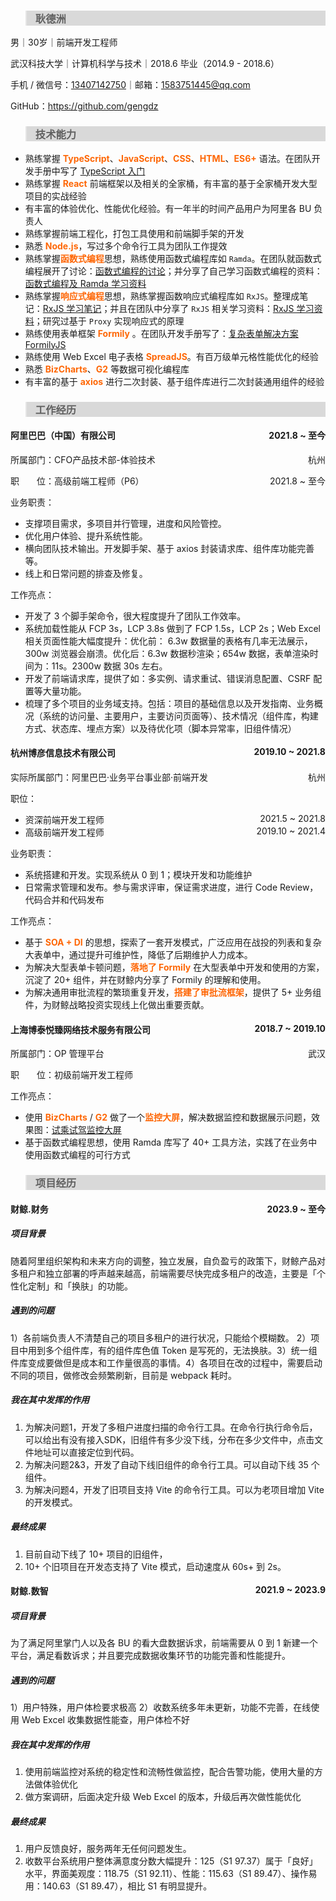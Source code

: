 > ### 耿德洲

男｜30岁｜前端开发工程师

武汉科技大学｜计算机科学与技术｜2018.6 毕业（2014.9 - 2018.6）

手机 / 微信号：<a href="tel:13407142750">13407142750</a>｜邮箱：<a href="mailto:1583751445@qq.com">1583751445@qq.com</a>

GitHub：<a href="https://github.com/gengdz" title="耿德洲的 GitHub 账号" target="_blank">https://github.com/gengdz</a>

> ### 技术能力

* 熟练掌握 **TypeScript**、**JavaScript**、**CSS**、**HTML**、**ES6+** 语法。在团队开发手册中写了 [TypeScript 入门](https://github.com/gengdz/learning-notes/blob/master/src/TypeScript/TypeScript%E5%85%A5%E9%97%A8.md)
* 熟练掌握 **React** 前端框架以及相关的全家桶，有丰富的基于全家桶开发大型项目的实战经验
* 有丰富的体验优化、性能优化经验。有一年半的时间产品用户为阿里各 BU 负责人
* 熟练掌握前端工程化，打包工具使用和前端脚手架的开发
* 熟悉 **Node.js**，写过多个命令行工具为团队工作提效
* 熟练掌握**函数式编程**思想，熟练使用函数式编程库如 `Ramda`。在团队就函数式编程展开了讨论：[函数式编程的讨论](https://github.com/gengdz/learning-notes/blob/master/src/my/article/mine/%E5%87%BD%E6%95%B0%E5%BC%8F%E7%BC%96%E7%A8%8B%E7%9A%84%E8%AE%A8%E8%AE%BA20200602.md)；并分享了自己学习函数式编程的资料：[函数式编程及 Ramda 学习资料](https://github.com/gengdz/learning-notes/blob/master/src/FP/%E5%87%BD%E6%95%B0%E5%BC%8F%E7%BC%96%E7%A8%8B.md)
* 熟练掌握**响应式编程**思想，熟练掌握函数响应式编程库如 `RxJS`。整理成笔记：[RxJS 学习笔记](https://github.com/gengdz/learning-notes/blob/master/src/packages/RxJS/RxJS%E5%85%A5%E9%97%A8.md)；并且在团队中分享了 `RxJS` 相关学习资料：[RxJS 学习资料](https://github.com/gengdz/learning-notes/blob/master/src/packages/RxJS/RxJS%E5%AD%A6%E4%B9%A0%E8%B5%84%E6%96%99.md)；研究过基于 `Proxy` 实现响应式的原理
* 熟练使用表单框架 **Formily** 。在团队开发手册写了：[复杂表单解决方案 FormilyJS](https://github.com/gengdz/learning-notes/blob/master/src/my/article/mine/%E5%A4%8D%E6%9D%82%E8%A1%A8%E5%8D%95%E8%A7%A3%E5%86%B3%E6%96%B9%E6%A1%88-FormilyJS.md)
* 熟练使用 Web Excel 电子表格 **SpreadJS**。有百万级单元格性能优化的经验
* 熟悉 **BizCharts**、**G2** 等数据可视化编程库
* 有丰富的基于 **axios** 进行二次封装、基于组件库进行二次封装通用组件的经验

> ### 工作经历

#### 阿里巴巴（中国）有限公司 <time>2021.8 ~ 至今</time> 

所属部门：CFO产品技术部-体验技术 <span class="float-right">杭州</span>

职&#12288;&#12288;位：高级前端工程师（P6） <span class="float-right">2021.8 ~ 至今</span>

业务职责：
* 支撑项目需求，多项目并行管理，进度和风险管控。
* 优化用户体验、提升系统性能。
* 横向团队技术输出。开发脚手架、基于 axios 封装请求库、组件库功能完善等。
* 线上和日常问题的排查及修复。

工作亮点：
* 开发了 3 个脚手架命令，很大程度提升了团队工作效率。
* 系统加载性能从 FCP 3s，LCP 3.8s 做到了 FCP 1.5s，LCP 2s；Web Excel 相关页面性能大幅度提升：优化前： 6.3w 数据量的表格有几率无法展示，300w 浏览器会崩溃。优化后：6.3w 数据秒渲染；654w 数据，表单渲染时间为：11s。2300w 数据 30s 左右。
* 开发了前端请求库，提供了如：多实例、请求重试、错误消息配置、CSRF 配置等大量功能。
* 梳理了多个项目的业务域支持。包括：项目的基础信息以及开发指南、业务概况（系统的访问量、主要用户，主要访问页面等）、技术情况（组件库，构建方式、状态库、埋点方案）以及待优化项（脚本异常率，旧组件情况）

#### 杭州博彦信息技术有限公司 <time>2019.10 ~ 2021.8</time> 

实际所属部门：阿里巴巴·业务平台事业部·前端开发 <span class="float-right">杭州</span>

职位：
* 资深前端开发工程师 <span class="float-right">2021.5 ~ 2021.8</span>
* 高级前端开发工程师 <span class="float-right">2019.10 ~ 2021.4</span>

业务职责：
* 系统搭建和开发。实现系统从 0 到 1；模块开发和功能维护
* 日常需求管理和发布。参与需求评审，保证需求进度，进行 Code Review，代码合并和代码发布

工作亮点：
* 基于 **SOA + DI** 的思想，探索了一套开发模式，广泛应用在战投的列表和复杂大表单中，通过提升可维护性，降低了后期维护人力成本。
* 为解决大型表单卡顿问题，**落地了 Formily** 在大型表单中开发和使用的方案，沉淀了 20+ 组件，并在财鲸内分享了 Formily 的理解和使用。
* 为解决通用审批流程的繁琐重复开发，**搭建了审批流框架**，提供了 5+ 业务组件，为财鲸战略投资实现线上化做出重要贡献。

#### 上海博泰悦臻网络技术服务有限公司 <time>2018.7 ~ 2019.10</time>

所属部门：OP 管理平台<span class="float-right">武汉</span>

职&#12288;&#12288;位：初级前端开发工程师 

工作亮点：
* 使用 **BizCharts** / **G2** 做了一个**监控大屏**，解决数据监控和数据展示问题，效果图：<a href="https://github.com/gengdz/learning-notes/blob/master/src/my/resume/%E8%AF%95%E4%B9%98%E8%AF%95%E9%A9%BE%E7%9B%91%E6%8E%A7%E5%A4%A7%E5%B1%8F.png" download="试乘试驾监控大屏">试乘试驾监控大屏</a>
* 基于函数式编程思想，使用 Ramda 库写了 40+ 工具方法，实践了在业务中使用函数式编程的可行方式

> ### 项目经历

#### 财鲸.财务 <time>2023.9 ~ 至今</time> 
##### 项目背景
随着阿里组织架构和未来方向的调整，独立发展，自负盈亏的政策下，财鲸产品对多租户和独立部署的呼声越来越高，前端需要尽快完成多租户的改造，主要是「个性化定制」和「换肤」的功能。

##### 遇到的问题
1）各前端负责人不清楚自己的项目多租户的进行状况，只能给个模糊数。 2）项目中用到多个组件库，有的组件库色值 Token 是写死的，无法换肤。3）统一组件库变成要做但是成本和工作量很高的事情。4）各项目在改的过程中，需要启动不同的项目，做修改会频繁刷新，目前是 webpack 耗时。

##### 我在其中发挥的作用
1. 为解决问题1，开发了多租户进度扫描的命令行工具。在命令行执行命令后，可以给出有没有接入SDK，旧组件有多少没下线，分布在多少文件中，点击文件地址可以直接定位到代码。
2. 为解决问题2&3，开发了自动下线旧组件的命令行工具。可以自动下线 35 个组件。
3. 为解决问题4，开发了旧项目支持 Vite 的命令行工具。可以为老项目增加 Vite 的开发模式。

##### 最终成果
1. 目前自动下线了 10+ 项目的旧组件，
2. 10+ 个旧项目在开发态支持了 Vite 模式，启动速度从 60s+ 到 2s。


#### 财鲸.数智 <time>2021.9 ~ 2023.9</time> 

##### 项目背景
为了满足阿里掌门人以及各 BU 的看大盘数据诉求，前端需要从 0 到 1 新建一个平台，满足看数诉求；并且要完成数据收集环节的功能完善和性能提升。

##### 遇到的问题
1）用户特殊，用户体检要求极高 2）收数系统多年未更新，功能不完善，在线使用 Web Excel 收集数据性能查，用户体检不好 

##### 我在其中发挥的作用
1. 使用前端监控对系统的稳定性和流畅性做监控，配合告警功能，使用大量的方法做体验优化
2. 做方案调研，后面决定升级 Web Excel 的版本，升级后再次做性能优化

##### 最终成果
1. 用户反馈良好，服务两年无任何问题发生。
2. 收数平台系统用户整体满意度分数大幅提升：125（S1 97.37）属于「良好」水平，界面美观度：118.75（S1 92.11）、性能：115.63（S1 89.47）、操作易用：140.63（S1 89.47），相比 S1  有明显提升。 


<style>
  blockquote {
    background-color: #D9D9D9;
  }

  strong {
    color: #FE6706;
}
  .float-right,
  time {
    float: right;
  }
  .markdown-body{
    padding: 0 20px;

    p {
      margin-bottom: 0;
    }
  }
</style>
